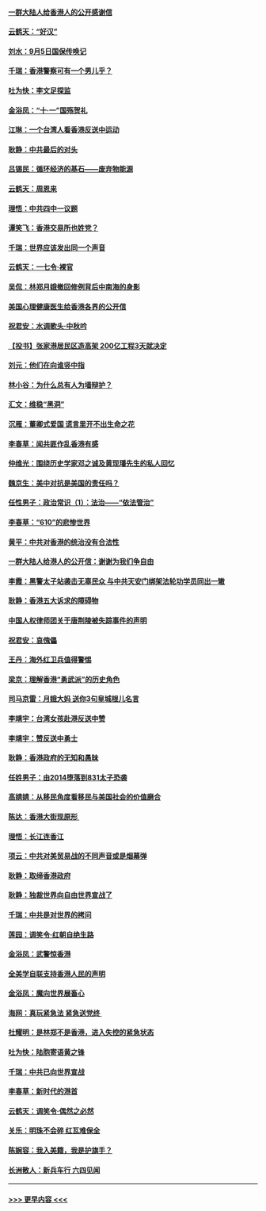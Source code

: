 #### [一群大陆人给香港人的公开感谢信](../pages/nsc993/n11514797.md?t=09121322) 
#### [云鹤天：“好汉”](../pages/nsc993/n11513536.md?t=09121322) 
#### [刘水：9月5日国保传唤记](../pages/nsc993/n11513460.md?t=09121322) 
#### [千瑞：香港警察可有一个男儿乎？](../pages/nsc993/n11513109.md?t=09121322) 
#### [吐为快：李文足探监](../pages/nsc993/n11509622.md?t=09121322) 
#### [金浴凤：“十‧一”国殇贺礼](../pages/nsc993/n11509593.md?t=09121322) 
#### [江琳：一个台湾人看香港反送中运动](../pages/nsc993/n11509211.md?t=09121322) 
#### [耿静：中共最后的对头](../pages/nsc993/n11508308.md?t=09121322) 
#### [吕锡民：循环经济的基石——废弃物能源](../pages/nsc993/n11508212.md?t=09121322) 
#### [云鹤天：周恩来](../pages/nsc993/n11508055.md?t=09121322) 
#### [理悟：中共四中一议题](../pages/nsc993/n11507782.md?t=09121322) 
#### [谭笑飞：香港交易所也姓党？](../pages/nsc993/n11507753.md?t=09121322) 
#### [千瑞：世界应该发出同一个声音](../pages/nsc993/n11507290.md?t=09121322) 
#### [云鹤天：一七令‧裸官](../pages/nsc993/n11507177.md?t=09121322) 
#### [吴侃：林郑月娥撤回修例背后中南海的身影](../pages/nsc993/n11506876.md?t=09121322) 
#### [美国心理健康医生给香港各界的公开信](../pages/nsc993/n11506809.md?t=09121322) 
#### [祝君安：水调歌头‧中秋吟](../pages/nsc993/n11506758.md?t=09121322) 
#### [【投书】张家港居民区造高架 200亿工程3天就决定](../pages/nsc993/n11506682.md?t=09121322) 
#### [刘元：他们在向谁竖中指](../pages/nsc993/n11505384.md?t=09121322) 
#### [林小谷：为什么总有人为墙辩护？](../pages/nsc993/n11505226.md?t=09121322) 
#### [汇文：维稳“黑洞”](../pages/nsc993/n11504347.md?t=09121322) 
#### [沉雁：董卿式爱国 谎言里开不出生命之花](../pages/nsc993/n11503215.md?t=09121322) 
#### [李春草：闻共匪作乱香港有感](../pages/nsc993/n11503072.md?t=09121322) 
#### [仲维光：围绕历史学家邓之诚及黄现璠先生的私人回忆](../pages/nsc993/n11501330.md?t=09121322) 
#### [魏京生：美中对抗是美国的责任吗？](../pages/nsc993/n11500723.md?t=09121322) 
#### [任性男子：政治常识（1）：法治——“依法管治”](../pages/nsc993/n11500791.md?t=09121322) 
#### [李春草：“610”的悲惨世界](../pages/nsc993/n11501141.md?t=09121322) 
#### [黄平：中共对香港的统治没有合法性](../pages/nsc993/n11499473.md?t=09121322) 
#### [一群大陆人给港人的公开信：谢谢为我们争自由](../pages/nsc993/n11500402.md?t=09121322) 
#### [李霞：黑警太子站袭击无辜民众 与中共天安门绑架法轮功学员同出一辙](../pages/nsc993/n11499805.md?t=09121322) 
#### [耿静：香港五大诉求的障碍物](../pages/nsc993/n11497578.md?t=09121322) 
#### [中国人权律师团关于唐荆陵被失踪事件的声明](../pages/nsc993/n11500014.md?t=09121322) 
#### [祝君安：哀傀儡](../pages/nsc993/n11499776.md?t=09121322) 
#### [王丹：海外红卫兵值得警惕](../pages/nsc993/n11498138.md?t=09121322) 
#### [梁京：理解香港“勇武派”的历史角色](../pages/nsc993/n11498006.md?t=09121322) 
#### [司马京雷：月娥大妈  送你3句皇城根儿名言](../pages/nsc993/n11497885.md?t=09121322) 
#### [李靖宇：台湾女孩赴港反送中赞](../pages/nsc993/n11497721.md?t=09121322) 
#### [李靖宇：赞反送中勇士](../pages/nsc993/n11497452.md?t=09121322) 
#### [耿静：香港政府的无知和愚昧](../pages/nsc993/n11494238.md?t=09121322) 
#### [任姓男子：由2014堕落到831太子恐袭](../pages/nsc993/n11496683.md?t=09121322) 
#### [高婧婧：从移民角度看移民与美国社会的价值磨合](../pages/nsc993/n11495757.md?t=09121322) 
#### [陈达：香港大街现原形 ](../pages/nsc993/n11495441.md?t=09121322) 
#### [理悟：长江连香江](../pages/nsc993/n11495377.md?t=09121322) 
#### [项云：中共对美贸易战的不同声音或是烟幕弹](../pages/nsc993/n11494929.md?t=09121322) 
#### [耿静：取缔香港政府](../pages/nsc993/n11494218.md?t=09121322) 
#### [耿静：独裁世界向自由世界宣战了](../pages/nsc993/n11494190.md?t=09121322) 
#### [千瑞：中共是对世界的拷问](../pages/nsc993/n11493021.md?t=09121322) 
#### [莲园：调笑令‧红朝自绝生路](../pages/nsc993/n11493011.md?t=09121322) 
#### [金浴凤：武警惊香港](../pages/nsc993/n11492994.md?t=09121322) 
#### [全美学自联支持香港人民的声明](../pages/nsc993/n11492630.md?t=09121322) 
#### [金浴凤：魔向世界展畜心](../pages/nsc993/n11492599.md?t=09121322) 
#### [海网：真玩紧急法 紧急送党终 ](../pages/nsc993/n11492535.md?t=09121322) 
#### [杜耀明：是林郑不是香港，进入失控的紧急状态](../pages/nsc993/n11491420.md?t=09121322) 
#### [吐为快：陆胞寄语黄之锋](../pages/nsc993/n11491117.md?t=09121322) 
#### [千瑞：中共已向世界宣战](../pages/nsc993/n11490123.md?t=09121322) 
#### [李春草：新时代的港首](../pages/nsc993/n11489864.md?t=09121322) 
#### [云鹤天：调笑令·偶然之必然](../pages/nsc993/n11489701.md?t=09121322) 
#### [关乐：明珠不会碎 红瓦难保全](../pages/nsc993/n11489647.md?t=09121322) 
#### [陈婉容：我入美籍，我是护旗手？](../pages/nsc993/n11487908.md?t=09121322) 
#### [长洲散人：新兵车行 六四见闻](../pages/nsc993/n11487729.md?t=09121322) 

----
#### [ >>> 更早内容 <<< ](../indexes/nsc993-earlier.md)
